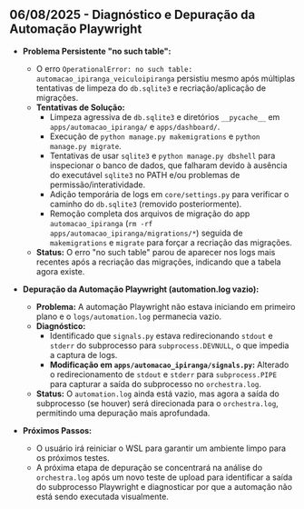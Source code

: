 ## 06/08/2025 - Diagnóstico e Depuração da Automação Playwright

- **Problema Persistente "no such table":**
    - O erro `OperationalError: no such table: automacao_ipiranga_veiculoipiranga` persistiu mesmo após múltiplas tentativas de limpeza do `db.sqlite3` e recriação/aplicação de migrações.
    - **Tentativas de Solução:**
        - Limpeza agressiva de `db.sqlite3` e diretórios `__pycache__` em `apps/automacao_ipiranga/` e `apps/dashboard/`.
        - Execução de `python manage.py makemigrations` e `python manage.py migrate`.
        - Tentativas de usar `sqlite3` e `python manage.py dbshell` para inspecionar o banco de dados, que falharam devido à ausência do executável `sqlite3` no PATH e/ou problemas de permissão/interatividade.
        - Adição temporária de logs em `core/settings.py` para verificar o caminho do `db.sqlite3` (removido posteriormente).
        - Remoção completa dos arquivos de migração do app `automacao_ipiranga` (`rm -rf apps/automacao_ipiranga/migrations/*`) seguida de `makemigrations` e `migrate` para forçar a recriação das migrações.
    - **Status:** O erro "no such table" parou de aparecer nos logs mais recentes após a recriação das migrações, indicando que a tabela agora existe.

- **Depuração da Automação Playwright (automation.log vazio):**
    - **Problema:** A automação Playwright não estava iniciando em primeiro plano e o `logs/automation.log` permanecia vazio.
    - **Diagnóstico:**
        - Identificado que `signals.py` estava redirecionando `stdout` e `stderr` do subprocesso para `subprocess.DEVNULL`, o que impedia a captura de logs.
        - **Modificação em `apps/automacao_ipiranga/signals.py`:** Alterado o redirecionamento de `stdout` e `stderr` para `subprocess.PIPE` para capturar a saída do subprocesso no `orchestra.log`.
    - **Status:** O `automation.log` ainda está vazio, mas agora a saída do subprocesso (se houver) será direcionada para o `orchestra.log`, permitindo uma depuração mais aprofundada.

- **Próximos Passos:**
    - O usuário irá reiniciar o WSL para garantir um ambiente limpo para os próximos testes.
    - A próxima etapa de depuração se concentrará na análise do `orchestra.log` após um novo teste de upload para identificar a saída do subprocesso Playwright e diagnosticar por que a automação não está sendo executada visualmente.
